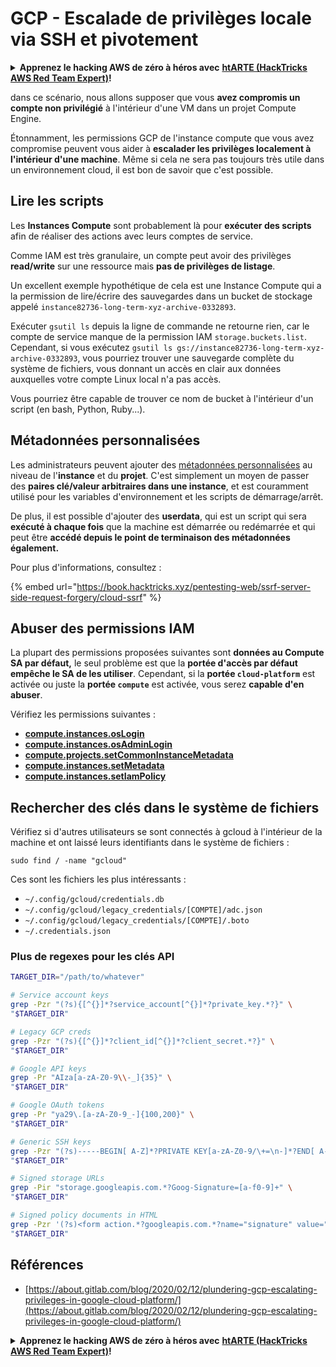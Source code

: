 # GCP - Escalade de privilèges locale via SSH et pivotement

<details>

<summary><strong>Apprenez le hacking AWS de zéro à héros avec</strong> <a href="https://training.hacktricks.xyz/courses/arte"><strong>htARTE (HackTricks AWS Red Team Expert)</strong></a><strong>!</strong></summary>

Autres moyens de soutenir HackTricks :

* Si vous souhaitez voir votre **entreprise annoncée dans HackTricks** ou **télécharger HackTricks en PDF**, consultez les [**PLANS D'ABONNEMENT**](https://github.com/sponsors/carlospolop)!
* Obtenez le [**merchandising officiel PEASS & HackTricks**](https://peass.creator-spring.com)
* Découvrez [**La Famille PEASS**](https://opensea.io/collection/the-peass-family), notre collection d'[**NFTs**](https://opensea.io/collection/the-peass-family) exclusifs
* **Rejoignez le** 💬 [**groupe Discord**](https://discord.gg/hRep4RUj7f) ou le [**groupe Telegram**](https://t.me/peass) ou **suivez** moi sur **Twitter** 🐦 [**@carlospolopm**](https://twitter.com/carlospolopm)**.**
* **Partagez vos astuces de hacking en soumettant des PR aux dépôts github** [**HackTricks**](https://github.com/carlospolop/hacktricks) et [**HackTricks Cloud**](https://github.com/carlospolop/hacktricks-cloud).

</details>

dans ce scénario, nous allons supposer que vous **avez compromis un compte non privilégié** à l'intérieur d'une VM dans un projet Compute Engine.

Étonnamment, les permissions GCP de l'instance compute que vous avez compromise peuvent vous aider à **escalader les privilèges localement à l'intérieur d'une machine**. Même si cela ne sera pas toujours très utile dans un environnement cloud, il est bon de savoir que c'est possible.

## Lire les scripts <a href="#follow-the-scripts" id="follow-the-scripts"></a>

Les **Instances Compute** sont probablement là pour **exécuter des scripts** afin de réaliser des actions avec leurs comptes de service.

Comme IAM est très granulaire, un compte peut avoir des privilèges **read/write** sur une ressource mais **pas de privilèges de listage**.

Un excellent exemple hypothétique de cela est une Instance Compute qui a la permission de lire/écrire des sauvegardes dans un bucket de stockage appelé `instance82736-long-term-xyz-archive-0332893`.

Exécuter `gsutil ls` depuis la ligne de commande ne retourne rien, car le compte de service manque de la permission IAM `storage.buckets.list`. Cependant, si vous exécutez `gsutil ls gs://instance82736-long-term-xyz-archive-0332893`, vous pourriez trouver une sauvegarde complète du système de fichiers, vous donnant un accès en clair aux données auxquelles votre compte Linux local n'a pas accès.

Vous pourriez être capable de trouver ce nom de bucket à l'intérieur d'un script (en bash, Python, Ruby...).

## Métadonnées personnalisées

Les administrateurs peuvent ajouter des [métadonnées personnalisées](https://cloud.google.com/compute/docs/storing-retrieving-metadata#custom) au niveau de l'**instance** et du **projet**. C'est simplement un moyen de passer des **paires clé/valeur arbitraires dans une instance**, et est couramment utilisé pour les variables d'environnement et les scripts de démarrage/arrêt.

De plus, il est possible d'ajouter des **userdata**, qui est un script qui sera **exécuté à chaque fois** que la machine est démarrée ou redémarrée et qui peut être **accédé depuis le point de terminaison des métadonnées également.**

Pour plus d'informations, consultez :

{% embed url="https://book.hacktricks.xyz/pentesting-web/ssrf-server-side-request-forgery/cloud-ssrf" %}

## **Abuser des permissions IAM**

La plupart des permissions proposées suivantes sont **données au Compute SA par défaut,** le seul problème est que la **portée d'accès par défaut empêche le SA de les utiliser**. Cependant, si la **portée `cloud-platform`** est activée ou juste la **portée `compute`** est activée, vous serez **capable d'en abuser**.

Vérifiez les permissions suivantes :

* [**compute.instances.osLogin**](../../gcp-pentesting/gcp-privilege-escalation/gcp-compute-privesc/#compute.instances.oslogin)
* [**compute.instances.osAdminLogin**](../../gcp-pentesting/gcp-privilege-escalation/gcp-compute-privesc/#compute.instances.osadminlogin)
* [**compute.projects.setCommonInstanceMetadata**](../../gcp-pentesting/gcp-privilege-escalation/gcp-compute-privesc/#compute.projects.setcommoninstancemetadata)
* [**compute.instances.setMetadata**](../../gcp-pentesting/gcp-privilege-escalation/gcp-compute-privesc/#compute.instances.setmetadata)
* [**compute.instances.setIamPolicy**](../../gcp-pentesting/gcp-privilege-escalation/gcp-compute-privesc/#compute.instances.setiampolicy)

## Rechercher des clés dans le système de fichiers

Vérifiez si d'autres utilisateurs se sont connectés à gcloud à l'intérieur de la machine et ont laissé leurs identifiants dans le système de fichiers :
```
sudo find / -name "gcloud"
```
Ces sont les fichiers les plus intéressants :

* `~/.config/gcloud/credentials.db`
* `~/.config/gcloud/legacy_credentials/[COMPTE]/adc.json`
* `~/.config/gcloud/legacy_credentials/[COMPTE]/.boto`
* `~/.credentials.json`

### Plus de regexes pour les clés API
```bash
TARGET_DIR="/path/to/whatever"

# Service account keys
grep -Pzr "(?s){[^{}]*?service_account[^{}]*?private_key.*?}" \
"$TARGET_DIR"

# Legacy GCP creds
grep -Pzr "(?s){[^{}]*?client_id[^{}]*?client_secret.*?}" \
"$TARGET_DIR"

# Google API keys
grep -Pr "AIza[a-zA-Z0-9\\-_]{35}" \
"$TARGET_DIR"

# Google OAuth tokens
grep -Pr "ya29\.[a-zA-Z0-9_-]{100,200}" \
"$TARGET_DIR"

# Generic SSH keys
grep -Pzr "(?s)-----BEGIN[ A-Z]*?PRIVATE KEY[a-zA-Z0-9/\+=\n-]*?END[ A-Z]*?PRIVATE KEY-----" \
"$TARGET_DIR"

# Signed storage URLs
grep -Pir "storage.googleapis.com.*?Goog-Signature=[a-f0-9]+" \
"$TARGET_DIR"

# Signed policy documents in HTML
grep -Pzr '(?s)<form action.*?googleapis.com.*?name="signature" value=".*?">' \
"$TARGET_DIR"
```
## Références

* [https://about.gitlab.com/blog/2020/02/12/plundering-gcp-escalating-privileges-in-google-cloud-platform/](https://about.gitlab.com/blog/2020/02/12/plundering-gcp-escalating-privileges-in-google-cloud-platform/)

<details>

<summary><strong>Apprenez le hacking AWS de zéro à héros avec</strong> <a href="https://training.hacktricks.xyz/courses/arte"><strong>htARTE (HackTricks AWS Red Team Expert)</strong></a><strong>!</strong></summary>

Autres moyens de soutenir HackTricks :

* Si vous souhaitez voir votre **entreprise annoncée dans HackTricks** ou **télécharger HackTricks en PDF**, consultez les [**PLANS D'ABONNEMENT**](https://github.com/sponsors/carlospolop)!
* Obtenez le [**merchandising officiel PEASS & HackTricks**](https://peass.creator-spring.com)
* Découvrez [**La Famille PEASS**](https://opensea.io/collection/the-peass-family), notre collection d'[**NFTs**](https://opensea.io/collection/the-peass-family) exclusifs
* **Rejoignez le** 💬 [**groupe Discord**](https://discord.gg/hRep4RUj7f) ou le [**groupe Telegram**](https://t.me/peass) ou **suivez**-moi sur **Twitter** 🐦 [**@carlospolopm**](https://twitter.com/carlospolopm)**.**
* **Partagez vos astuces de hacking en soumettant des PR aux dépôts github** [**HackTricks**](https://github.com/carlospolop/hacktricks) et [**HackTricks Cloud**](https://github.com/carlospolop/hacktricks-cloud).

</details>
